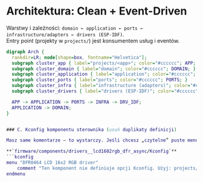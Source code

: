 # Architektura: Clean + Event-Driven

Warstwy i zależności: `domain ← application ← ports ← infrastructure/adapters ← drivers (ESP-IDF)`.  
Entry point (projekty w `projects/`) jest konsumentem usług i eventów.

```dot
digraph Arch {
  rankdir=LR; node[shape=box, fontname="Helvetica"];
  subgraph cluster_app { label="projects/<app>"; color="#cccccc"; APP; }
  subgraph cluster_domain { label="domain"; color="#cccccc"; DOMAIN; }
  subgraph cluster_application { label="application"; color="#cccccc"; APPLICATION; }
  subgraph cluster_ports { label="ports"; color="#cccccc"; PORTS; }
  subgraph cluster_infra { label="infrastructure (adapters)"; color="#cccccc"; INFRA; }
  subgraph cluster_drivers { label="drivers (ESP-IDF)"; color="#cccccc"; DRV_IDF; }

  APP -> APPLICATION -> PORTS -> INFRA -> DRV_IDF;
  APPLICATION -> DOMAIN;
}


### C. Kconfig komponentu sterownika (usuń duplikaty definicji)

Masz same komentarze — to wystarczy. Jeśli chcesz „czytelne” puste menu, użyj:

**`firmware/components/drivers__lcd1602rgb_dfr_async/Kconfig`**
```kconfig
menu "DFR0464 LCD 16x2 RGB driver"
    comment "Ten komponent nie definiuje opcji Kconfig. Użyj: projects/demo_lcd_rgb/main/Kconfig.projbuild"
endmenu

